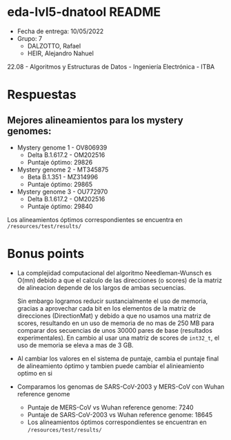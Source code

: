 # eda-lvl5-dnatool README

* Fecha de entrega: 10/05/2022
* Grupo: 7
  * DALZOTTO, Rafael
  * HEIR, Alejandro Nahuel

22.08 - Algoritmos y Estructuras de Datos - Ingeniería Electrónica - ITBA


# Respuestas

## Mejores alineamientos para los mystery genomes:

* Mystery genome 1 - OV806939
  * Delta B.1.617.2 - OM202516
  * Puntaje óptimo: 29826
* Mystery genome 2 - MT345875
  * Beta B.1.351 - MZ314996
  * Puntaje óptimo: 29865
* Mystery genome 3 - OU772970
  * Delta B.1.617.2 - OM202516
  * Puntaje óptimo: 29840

Los alineamientos óptimos correspondientes se encuentra en `/resources/test/results/`


# Bonus points
* La complejidad computacional del algoritmo Needleman-Wunsch es O(mn) debido a que el calculo
  de las direcciones (o scores) de la matriz de alineacion depende de los largos de ambas
  secuencias. 
  
  Sin embargo logramos reducir sustancialmente el uso de memoria, gracias a aprovechar
  cada bit en los elementos de la matriz de direcciones (DirectionMat) y debido a que no usamos
  una matriz de scores, resultando en un uso de memoria de no mas de 250 MB para comparar dos
  secuencias de unos 30000 pares de base (resultados experimentales). En cambio al usar una
  matriz de scores de `int32_t`, el uso de memoria se eleva a mas de 3 GB.
* Al cambiar los valores en el sistema de puntaje, cambia el puntaje final de alineamiento
  óptimo y tambien puede cambiar el alinieamiento optimo en si
* Comparamos los genomas de SARS-CoV-2003 y MERS-CoV con Wuhan reference genome
  * Puntaje de MERS-CoV vs Wuhan reference genome:       7240
  * Puntaje de SARS-CoV-2003 vs Wuhan reference genome:  18645
  * Los alineamientos óptimos correspondientes se encuentran en `/resources/test/results/`